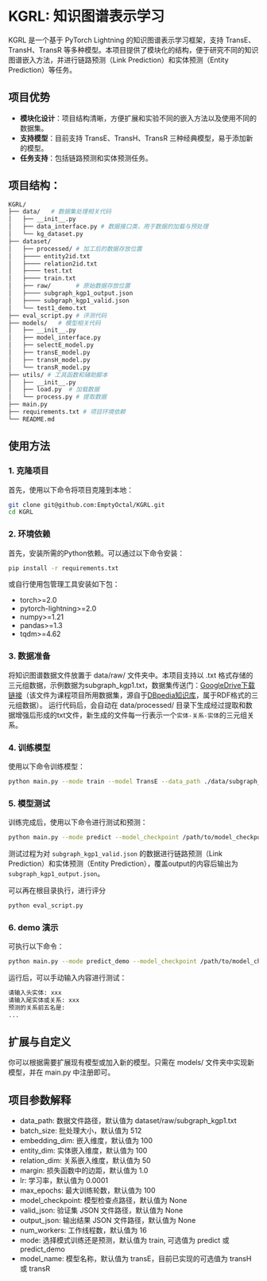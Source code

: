 # KGRL: 知识图谱表示学习

KGRL 是一个基于 PyTorch Lightning 的知识图谱表示学习框架，支持 TransE、TransH、TransR 等多种模型。本项目提供了模块化的结构，便于研究不同的知识图谱嵌入方法，并进行链路预测（Link Prediction）和实体预测（Entity Prediction）等任务。

## 项目优势
- **模块化设计**：项目结构清晰，方便扩展和实验不同的嵌入方法以及使用不同的数据集。
- **支持模型**：目前支持 TransE、TransH、TransR 三种经典模型，易于添加新的模型。
- **任务支持**：包括链路预测和实体预测任务。


## 项目结构：
```bash
KGRL/
├── data/   # 数据集处理相关代码
│   ├── __init__.py
│   ├── data_interface.py # 数据接口类，用于数据的加载与预处理
│   └── kg_dataset.py
├── dataset/
│   ├── processed/ # 加工后的数据存放位置
│   ├──── entity2id.txt
│   ├──── relation2id.txt
│   ├──── test.txt
│   ├──── train.txt
│   ├── raw/       # 原始数据存放位置
│   ├──── subgraph_kgp1_output.json
│   ├──── subgraph_kgp1_valid.json
│   └── test1_demo.txt
├── eval_script.py # 评测代码
├── models/   # 模型相关代码
│   ├── __init__.py
│   ├── model_interface.py
│   ├── selectE_model.py
│   ├── transE_model.py
│   ├── transH_model.py
│   └── transR_model.py
├── utils/ # 工具函数和辅助脚本
│   ├── __init__.py
│   ├── load.py  # 加载数据
│   └── process.py # 提取数据
├── main.py
├── requirements.txt # 项目环境依赖
└── README.md
```

## 使用方法

### 1. 克隆项目
首先，使用以下命令将项目克隆到本地：
```bash
git clone git@github.com:EmptyOctal/KGRL.git
cd KGRL
```

### 2. 环境依赖
首先，安装所需的Python依赖。可以通过以下命令安装：

```bash
pip install -r requirements.txt
```
或自行使用包管理工具安装如下包：
- torch>=2.0
- pytorch-lightning>=2.0
- numpy>=1.21
- pandas>=1.3
- tqdm>=4.62

### 3. 数据准备
将知识图谱数据文件放置于 data/raw/ 文件夹中。本项目支持以 .txt 格式存储的三元组数据，示例数据为subgraph_kgp1.txt，数据集传送门：[GoogleDrive下载链接](https://drive.google.com/drive/folders/1sN04rVzAzysszhWvG-njMQmS0EINSXGW?usp=sharing)（该文件为课程项目所用数据集，源自于[DBpedia知识库](https://www.dbpedia.org/)，属于RDF格式的三元组数据）。
运行代码后，会自动在 data/processed/ 目录下生成经过提取和数据增强后形成的txt文件，新生成的文件每一行表示一个`实体-关系-实体`的三元组关系。

### 4. 训练模型
使用以下命令训练模型：
```bash
python main.py --mode train --model TransE --data_path ./data/subgraph_kgp1.txt --epochs 100
```

### 5. 模型测试
训练完成后，使用以下命令进行测试和预测：
```bash
python main.py --mode predict --model_checkpoint /path/to/model_checkpoint/
```
测试过程为对 `subgraph_kgp1_valid.json` 的数据进行链路预测（Link Prediction）和实体预测（Entity Prediction），覆盖output的内容后输出为 `subgraph_kgp1_output.json`。

可以再在根目录执行，进行评分
```bash
python eval_script.py
```

### 6. demo 演示
可执行以下命令：
```bash
python main.py --mode predict_demo --model_checkpoint /path/to/model_checkpoint/
```
运行后，可以手动输入内容进行测试：
```bash
请输入头实体: xxx
请输入尾实体或关系: xxx
预测的关系前五名是:
...
```

## 扩展与自定义
你可以根据需要扩展现有模型或加入新的模型。只需在 models/ 文件夹中实现新模型，并在 main.py 中注册即可。

## 项目参数解释
- data_path: 数据文件路径，默认值为 dataset/raw/subgraph_kgp1.txt
- batch_size: 批处理大小，默认值为 512
- embedding_dim: 嵌入维度，默认值为 100
- entity_dim: 实体嵌入维度，默认值为 100
- relation_dim: 关系嵌入维度，默认值为 50
- margin: 损失函数中的边距，默认值为 1.0
- lr: 学习率，默认值为 0.0001
- max_epochs: 最大训练轮数，默认值为 100
- model_checkpoint: 模型检查点路径，默认值为 None
- valid_json: 验证集 JSON 文件路径，默认值为 None
- output_json: 输出结果 JSON 文件路径，默认值为 None
- num_workers: 工作线程数，默认值为 16
- mode: 选择模式训练还是预测，默认值为 train, 可选值为 predict 或 predict_demo
- model_name: 模型名称，默认值为 transE，目前已实现的可选值为 transH 或 transR